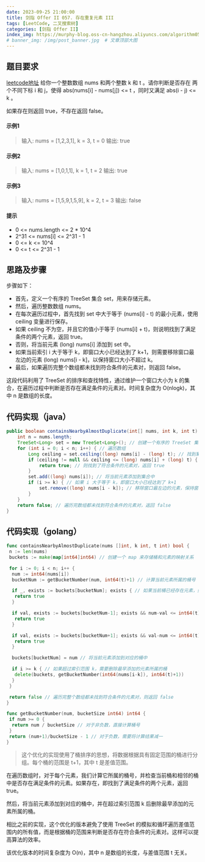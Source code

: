 ```yaml
---
date: 2023-09-25 21:00:00
title: 剑指 Offer II 057. 存在重复元素 III
tags: [LeetCode, 二叉搜索树]
categories: [剑指 Offer II]
index_img: https://murphy-blog.oss-cn-hangzhou.aliyuncs.com/algorithm057.png   # 封面图
# banner_img: /img/post_banner.jpg  # 文章顶部大图
---
```


## 题目要求

[leetcode地址](https://leetcode.cn/problems/7WqeDu/?envType=study-plan-v2&envId=coding-interviews-special)
给你一个整数数组 nums 和两个整数 k 和 t 。请你判断是否存在 两个不同下标 i 和 j，使得 abs(nums[i] - nums[j]) <= t ，同时又满足 abs(i - j) <= k 。

如果存在则返回 true，不存在返回 false。

#### 示例1

> 输入: nums = [1,2,3,1], k = 3, t = 0
> 输出: true

#### 示例2

> 输入: nums = [1,0,1,1], k = 1, t = 2
> 输出: true

#### 示例3

> 输入: nums = [1,5,9,1,5,9], k = 2, t = 3
> 输出: false

#### 提示

- 0 <= nums.length <= 2 * 10^4
- 2^31 <= nums[i] <= 2^31 - 1
- 0 <= k <= 10^4
- 0 <= t <= 2^31 - 1

## 思路及步骤

步骤如下：

- 首先，定义一个有序的 TreeSet 集合 set，用来存储元素。
- 然后，遍历整数数组 nums。
- 在每次遍历过程中，首先找到 set 中大于等于 (nums[i] - t) 的最小元素，使用 ceiling 变量进行保存。
- 如果 ceiling 不为空，并且它的值小于等于 (nums[i] + t)，则说明找到了满足条件的两个元素，返回 true。
- 否则，将当前元素 (long) nums[i] 添加到 set 中。
- 如果当前索引 i 大于等于 k，即窗口大小已经达到了 k+1，则需要移除窗口最左边的元素 (long) nums[i - k]，以保持窗口大小不超过 k。
- 最后，如果遍历完整个数组都未找到符合条件的元素对，则返回 false。

这段代码利用了 TreeSet 的排序和查找特性，通过维护一个窗口大小为 k 的集合，在遍历过程中判断是否存在满足条件的元素对。时间复杂度为 O(nlogk)，其中 n 是数组的长度。

## 代码实现（java）

```java
public boolean containsNearbyAlmostDuplicate(int[] nums, int k, int t) {
    int n = nums.length;
    TreeSet<Long> set = new TreeSet<Long>(); // 创建一个有序的 TreeSet 集合来存储元素
    for (int i = 0; i < n; i++) { // 遍历数组
        Long ceiling = set.ceiling((long) nums[i] - (long) t); // 找到集合中大于等于 (nums[i] - t) 的最小元素
        if (ceiling != null && ceiling <= (long) nums[i] + (long) t) { // 如果该元素存在且小于等于 (nums[i] + t)
            return true; // 则找到了符合条件的元素对，返回 true
        }
        set.add((long) nums[i]); // 将当前元素添加到集合中
        if (i >= k) { // 如果 i 大于等于 k，即窗口大小已经达到了 k+1
            set.remove((long) nums[i - k]); // 移除窗口最左边的元素，保持窗口大小不超过 k
        }
    }
    return false; // 遍历完数组都未找到符合条件的元素对，返回 false
}
```

## 代码实现（golang）

```go
func containsNearbyAlmostDuplicate(nums []int, k int, t int) bool {
 n := len(nums)
 buckets := make(map[int64]int64) // 创建一个 map 来存储桶和元素的映射关系

 for i := 0; i < n; i++ {
  num := int64(nums[i]) 
  bucketNum := getBucketNumber(num, int64(t)+1) // 计算当前元素所属的桶号

  if _, exists := buckets[bucketNum]; exists { // 如果当前桶已经存在元素，则找到了满足条件的元素对
   return true
  }

  if val, exists := buckets[bucketNum-1]; exists && num-val <= int64(t) { // 检查前一个桶中是否存在满足条件的元素
   return true
  }

  if val, exists := buckets[bucketNum+1]; exists && val-num <= int64(t) { // 检查后一个桶中是否存在满足条件的元素
   return true
  }

  buckets[bucketNum] = num // 将当前元素添加到对应的桶中

  if i >= k { // 如果超过索引范围 k，需要删除最早添加的元素所属的桶
   delete(buckets, getBucketNumber(int64(nums[i-k]), int64(t)+1))
  }
 }

 return false // 遍历完整个数组都未找到符合条件的元素对，则返回 false
}

func getBucketNumber(num, bucketSize int64) int64 {
 if num >= 0 {
  return num / bucketSize // 对于非负数，直接计算桶号
 }
 return (num+1)/bucketSize - 1 // 对于负数，需要将计算结果减一
}
```

> 这个优化的实现使用了桶排序的思想，将数据根据具有固定范围的桶进行分组。每个桶的范围是 t+1，其中 t 是差值范围。

在遍历数组时，对于每个元素，我们计算它所属的桶号，并检查当前桶和相邻的桶中是否存在满足条件的元素。如果存在，即找到了满足条件的两个元素，返回 true。

然后，将当前元素添加到对应的桶中，并在超过索引范围 k 后删除最早添加的元素所属的桶。

相比之前的实现，这个优化的版本避免了使用 TreeSet 的模拟和循环遍历差值范围内的所有值，而是根据桶的范围来判断是否存在符合条件的元素对。这样可以提高算法的效率。

该优化版本的时间复杂度为 O(n)，其中 n 是数组的长度，与差值范围 t 无关。
